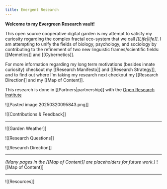 ```yaml
---
title: Emergent Research
---
```

**Welcome to my Evergreen Research vault!**

This open source cooperative digital garden is my attempt to satisfy my curiosity regarding the complex fractal eco-system that we call *[[Life|life]]*. I am attempting to unify the fields of biology, psychology, and sociology by contributing to the refinement of two new linguistic frames/scientific fields: [[Memetics]] and [[Cybernetics]].

For more information regarding my long term motivations (besides innate curiosity) checkout my [[Research Manifesto]] and [[Research Strategy]], and to find out where I'm taking my research next checkout my [[Research Direction]] and my [[Map of Content]].

This research is done in [[Partners|partnership]] with the [Open Research Institute](https://open-research-institute.github.io/)

![[Pasted image 20250320095843.png]]

![[Contributions & Feedback]]

---
![[Garden Weather]]

![[Research Questions]]

![[Research Direction]]

---

*(Many pages in the [[Map of Content]] are placeholders for future work.)*
![[Map of Content]]

---

![[Resources]]
